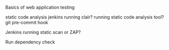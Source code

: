 Basics of web application testing

static code analysis
jenkins running clair? running static code analysis tool?
git pre-commit hook

Jenkins running static scan or ZAP?

Run dependency check
